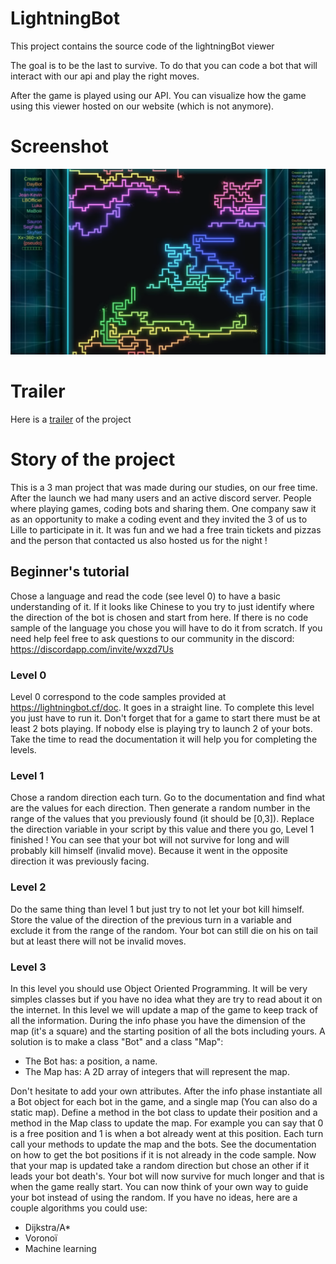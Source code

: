 # LightningBot

This project contains the source code of the lightningBot viewer


The goal is to be the last to survive. To do that you can code a bot that will interact with our api and play the right moves.


After the game is played using our API. You can visualize how the game using this viewer hosted on our website (which is not anymore).


# Screenshot

![lightningbot-screen](resources/lightningbot.png)

# Trailer

Here is a [trailer](https://www.youtube.com/watch?v=rjhCD6h5H-k) of the project


# Story of the project

This is a 3 man project that was made during our studies, on our free time.
After the launch we had many users and an active discord server. People where playing games, coding bots and sharing them.
One company saw it as an opportunity to make a coding event and they invited the 3 of us to Lille to participate in it. It was fun and we had a free train tickets and pizzas and the person that contacted us also hosted us for the night !


## Beginner's tutorial

Chose a language and read the code (see level 0) to have a basic understanding of it. If it looks like Chinese to you try to just identify where the direction of the bot is chosen and start from here. If there is no code sample of the language you chose you will have to do it from scratch.
If you need help feel free to ask questions to our community in the discord:
https://discordapp.com/invite/wxzd7Us


### Level 0
Level 0 correspond to the code samples provided at https://lightningbot.cf/doc. It goes in a straight line. To complete this level you just have to run it. Don't forget that for a game to start there must be at least 2 bots playing. If nobody else is playing try to launch 2 of your bots. Take the time to read the documentation it will help you for completing the levels.
### Level 1
Chose a random direction each turn. Go to the documentation and find what are the values for each direction. Then generate a random number in the range of the values that you previously found (it should be [0,3]). Replace the direction variable in your script by this value and there you go, Level 1 finished ! You can see that your bot will not survive for long and will probably kill himself (invalid move). Because it went in the opposite direction it was previously facing.
### Level 2
Do the same thing than level 1 but just try to not let your bot kill himself. Store the value of the direction of the previous turn in a variable and exclude it from the range of the random. Your bot can still die on his on tail but at least there will not be invalid moves.
### Level 3
In this level you should use Object Oriented Programming. It will be very simples classes but if you have no idea what they are try to read about it on the internet. In this level we will
update a map of the game to keep track of all the information. During the info phase you have the dimension of the map (it's a square) and the starting position of all the bots including yours. A solution is to make a class "Bot" and a class "Map":

- The Bot has: a position, a name.
- The Map has: A 2D array of integers that will represent the map.

Don't hesitate to add your own attributes.
After the info phase instantiate all a Bot object for each bot in the game, and a single map (You can also do a static map). Define a method in the bot class to update their position and a method in the Map class to update the map. For example you can say that 0 is a free position and 1 is when a bot already went at this position. Each turn call your methods to update the map and the bots. See the documentation on how to get the bot positions if it is not already in the code sample. Now that your map is updated take a random direction but chose an other if it leads your bot death's. Your bot will now survive for much longer and that is when the game really start.
You can now think of your own way to guide your bot instead of using the random.
If you have no ideas, here are a couple algorithms you could use:
- Dijkstra/A*
- Voronoï
- Machine learning


